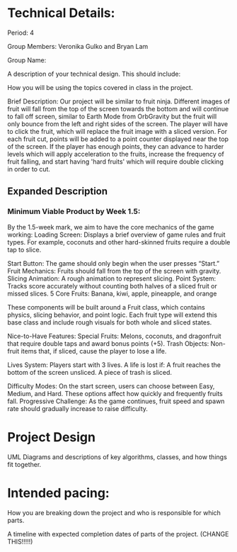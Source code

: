 
# Technical Details:

Period: 4

Group Members: Veronika Gulko and Bryan Lam

Group Name: 

A description of your technical design. This should include: 
   
How you will be using the topics covered in class in the project.

Brief Description: Our project will be similar to fruit ninja. Different images of fruit will fall from the top of the screen towards the bottom and will continue to fall off screen, similar to Earth Mode from OrbGravity but the fruit will only bounce from the left and right sides of the screen. The player will have to click the fruit, which will replace the fruit image with a sliced version. For each fruit cut, points will be added to a point counter displayed near the top of the screen. If the player has enough points, they can advance to harder levels which will apply acceleration to the fruits, increase the frequency of fruit falling, and start having 'hard fruits' which will require double clicking in order to cut.

## Expanded Description
### Minimum Viable Product by Week 1.5:
By the 1.5-week mark, we aim to have the core mechanics of the game working:
Loading Screen: Displays a brief overview of game rules and fruit types. For example, coconuts and other hard-skinned fruits require a double tap to slice.

Start Button: The game should only begin when the user presses “Start.”
Fruit Mechanics: Fruits should fall from the top of the screen with gravity.
Slicing Animation: A rough animation to represent slicing.
Point System: Tracks score accurately without counting both halves of a sliced fruit or missed slices.
5 Core Fruits: Banana, kiwi, apple, pineapple, and orange

These components will be built around a Fruit class, which contains physics, slicing behavior, and point logic. Each fruit type will extend this base class and include rough visuals for both whole and sliced states.

Nice-to-Have Features:
Special Fruits: Melons, coconuts, and dragonfruit that require double taps and award bonus points (+5).
Trash Objects: Non-fruit items that, if sliced, cause the player to lose a life.

Lives System: Players start with 3 lives. A life is lost if:
A fruit reaches the bottom of the screen unsliced.
A piece of trash is sliced.

Difficulty Modes: On the start screen, users can choose between Easy, Medium, and Hard. These options affect how quickly and frequently fruits fall.
Progressive Challenge: As the game continues, fruit speed and spawn rate should gradually increase to raise difficulty.

     
# Project Design

UML Diagrams and descriptions of key algorithms, classes, and how things fit together.


    
# Intended pacing:

How you are breaking down the project and who is responsible for which parts.

A timeline with expected completion dates of parts of the project. (CHANGE THIS!!!!!)

